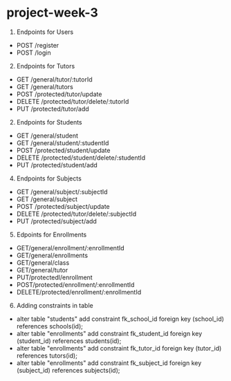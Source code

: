 # project-week-3
1. Endpoints for Users
- POST /register
- POST /login

2. Endpoints for Tutors
- GET /general/tutor/:tutorId
- GET /general/tutors
- POST /protected/tutor/update
- DELETE /protected/tutor/delete/:tutorId
- PUT /protected/tutor/add

2. Endpoints for Students
- GET /general/student
- GET /general/student/:studentId
- POST /protected/student/update
- DELETE /protected/student/delete/:studentId
- PUT /protected/student/add

4. Endpoints for Subjects
- GET /general/subject/:subjectId
- GET /general/subject
- POST /protected/subject/update
- DELETE /protected/tutor/delete/:subjectId
- PUT /protected/subject/add

5. Edpoints for Enrollments
- GET/general/enrollment/:enrollmentId
- GET/general/enrollments
- GET/general/class
- GET/general/tutor
- PUT/protectedl/enrollment
- POST/protected/enrollment/:enrollmentId
- DELETE/protected/enrollment/:enrollmentId

6. Adding constraints in table
- alter table "students" add constraint fk_school_id foreign key (school_id) references schools(id);
- alter table "enrollments" add constraint fk_student_id foreign key (student_id) references students(id);
- alter table "enrollments" add constraint fk_tutor_id foreign key (tutor_id) references tutors(id);
- alter table "enrollments" add constraint fk_subject_id foreign key (subject_id) references subjects(id);
